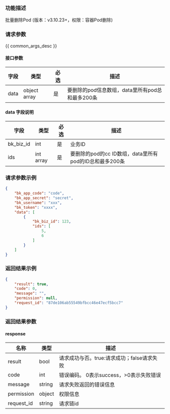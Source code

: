 ### 功能描述

批量删除Pod (版本：v3.10.23+，权限：容器Pod删除)

### 请求参数

{{ common_args_desc }}

#### 接口参数

| 字段   | 类型           | 必选  | 描述                             |
|------|--------------|-----|--------------------------------|
| data | object array | 是   | 要删除的pod信息数组，data里所有pod总和最多200条 |

#### data 字段说明

| 字段        | 类型        | 必选  | 描述                                    |
|-----------|-----------|-----|---------------------------------------|
| bk_biz_id | int       | 是   | 业务ID                                  |
| ids       | int array | 是   | 要删除的pod的cc ID数组，data里所有pod的ID总和最多200条 |

### 请求参数示例

```json
{
    "bk_app_code": "code",
    "bk_app_secret": "secret",
    "bk_username": "xxx",
    "bk_token": "xxxx",
    "data": [
        {
            "bk_biz_id": 123,
            "ids": [
                5,
                6
            ]
        }
    ]
}
```

### 返回结果示例

```json
{
    "result": true,
    "code": 0,
    "message": "",
    "permission": null,
    "request_id": "87de106ab55549bfbcc46e47ecf5bcc7"
}
```

### 返回结果参数

#### response

| 名称         | 类型     | 描述                         |
|------------|--------|----------------------------|
| result     | bool   | 请求成功与否。true:请求成功；false请求失败 |
| code       | int    | 错误编码。 0表示success，>0表示失败错误  |
| message    | string | 请求失败返回的错误信息                |
| permission | object | 权限信息                       |
| request_id | string | 请求链id                      |
